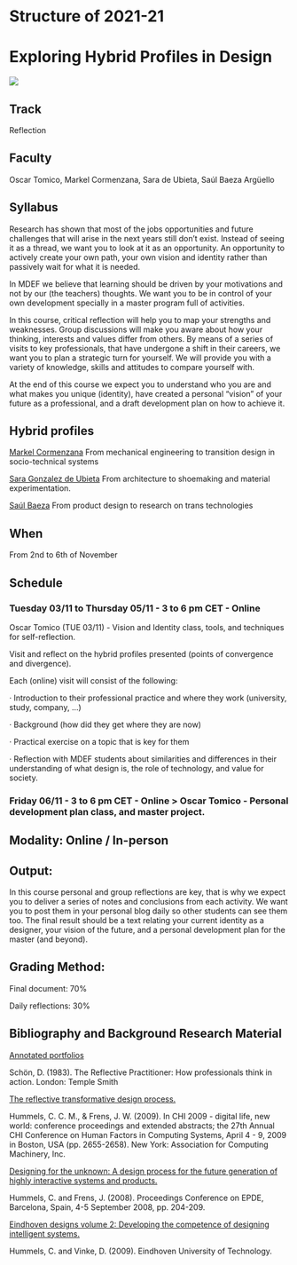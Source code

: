 Structure of 2021-21
======================

# Exploring Hybrid Profiles in Design

![](images/atlas_of_weak_signal_2.png)

## Track
 Reflection

## Faculty
Oscar Tomico, Markel Cormenzana, Sara de Ubieta, Saúl Baeza Argüello

## Syllabus

Research has shown that most of the jobs opportunities and future challenges that will arise in the next years still don’t exist. Instead of seeing it as a thread, we want you to look at it as an opportunity. An opportunity to actively create your own path, your own vision and identity rather than passively wait for what it is needed.

In MDEF we believe that learning should be driven by your motivations and not by our (the teachers) thoughts. We want you to be in control of your own development specially in a master program full of activities.

In this course, critical reflection will help you to map your strengths and weaknesses. Group discussions will make you aware about how your thinking, interests and values differ from others. By means of a series of visits to key professionals, that have undergone a shift in their careers, we want you to plan a strategic turn for yourself. We will provide you with a variety of knowledge, skills and attitudes to compare yourself with.

At the end of this course we expect you to understand who you are and what makes you unique (identity), have created a personal “vision” of your future as a professional, and a draft development plan on how to achieve it.

## Hybrid profiles

[Markel Cormenzana](http://www.holon.cat/en/#about)
From mechanical engineering to transition design in socio-technical systems

[Sara Gonzalez de Ubieta](http://www.deubieta.com/)
From architecture to shoemaking and material experimentation.

[Saúl Baeza](http://www.does-work.com/)
From product design to research on trans technologies

## When  
From 2nd to 6th of November


## Schedule

### Tuesday 03/11 to Thursday 05/11 - 3 to 6 pm CET - Online
 Oscar Tomico (TUE 03/11) - Vision and Identity class, tools, and techniques for self-reflection.

 Visit and reflect on the hybrid profiles presented (points of convergence and divergence).

Each (online) visit will consist of the following:

· Introduction to their professional practice and where they work (university, study, company, …)

· Background (how did they get where they are now)

· Practical exercise on a topic that is key for them

· Reflection with MDEF students about similarities and differences in their understanding of what design is, the role of technology, and value for society.

### Friday 06/11 - 3 to 6 pm CET - Online > Oscar Tomico - Personal development plan class, and master project.


## Modality: Online / In-person

## Output:

In this course personal and group reflections are key, that is why we expect you to deliver a series of notes and conclusions from each activity. We want you to post them in your personal blog daily so other students can see them too. The final result should be a text relating your current identity as a designer, your vision of the future, and a personal development plan for the master (and beyond).

## Grading Method:

Final document: 70%

Daily reflections: 30%


## Bibliography and Background Research Material

[Annotated portfolios](https://interactions.acm.org/archive/view/january-february-2013/annotated-portfolios-and-other-forms-of-intermediate-level-knowledge)

Schön, D. (1983). The Reflective Practitioner: How professionals think in action. London: Temple Smith

[The reflective transformative design process.](https://www.researchgate.net/publication/221518234_The_reflective_transformative_design_process)

Hummels, C. C. M., & Frens, J. W. (2009). In CHI 2009 - digital life, new world: conference proceedings and extended abstracts; the 27th Annual CHI Conference on Human Factors in Computing Systems, April 4 - 9, 2009 in Boston, USA (pp. 2655-2658). New York: Association for Computing Machinery, Inc.

[Designing for the unknown: A design process for the future generation of highly interactive systems and products.](https://www.researchgate.net/publication/254941682_Designing_for_the_unknown_a_design_process_for_the_future_generation_of_highly_interactive_systems_and_products)

Hummels, C. and Frens, J. (2008). Proceedings Conference on EPDE, Barcelona, Spain, 4-5 September 2008, pp. 204-209.

[Eindhoven designs volume 2: Developing the competence of designing intelligent systems.](https://www.semanticscholar.org/paper/Developing-the-competence-of-designing-intelligent-Hummels-Vinke/0f34f2c6db884e6cc055e2c5406c26f81ce51c9e?p2df)

Hummels, C. and Vinke, D. (2009). Eindhoven University of Technology.
